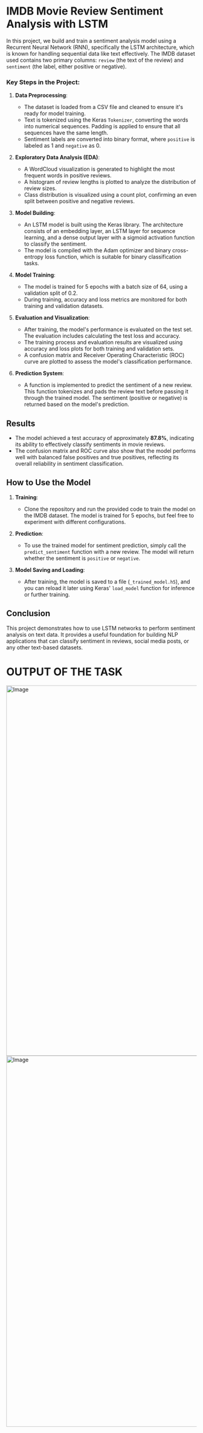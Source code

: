 # IMDB Movie Review Sentiment Analysis with LSTM

In this project, we build and train a sentiment analysis model using a Recurrent Neural Network (RNN), specifically the LSTM architecture, which is known for handling sequential data like text effectively. The IMDB dataset used contains two primary columns: `review` (the text of the review) and `sentiment` (the label, either positive or negative).

### Key Steps in the Project:

1. **Data Preprocessing**: 
   - The dataset is loaded from a CSV file and cleaned to ensure it's ready for model training.
   - Text is tokenized using the Keras `Tokenizer`, converting the words into numerical sequences. Padding is applied to ensure that all sequences have the same length.
   - Sentiment labels are converted into binary format, where `positive` is labeled as 1 and `negative` as 0.

2. **Exploratory Data Analysis (EDA)**: 
   - A WordCloud visualization is generated to highlight the most frequent words in positive reviews.
   - A histogram of review lengths is plotted to analyze the distribution of review sizes.
   - Class distribution is visualized using a count plot, confirming an even split between positive and negative reviews.

3. **Model Building**: 
   - An LSTM model is built using the Keras library. The architecture consists of an embedding layer, an LSTM layer for sequence learning, and a dense output layer with a sigmoid activation function to classify the sentiment.
   - The model is compiled with the Adam optimizer and binary cross-entropy loss function, which is suitable for binary classification tasks.

4. **Model Training**: 
   - The model is trained for 5 epochs with a batch size of 64, using a validation split of 0.2.
   - During training, accuracy and loss metrics are monitored for both training and validation datasets.

5. **Evaluation and Visualization**:
   - After training, the model's performance is evaluated on the test set. The evaluation includes calculating the test loss and accuracy.
   - The training process and evaluation results are visualized using accuracy and loss plots for both training and validation sets.
   - A confusion matrix and Receiver Operating Characteristic (ROC) curve are plotted to assess the model's classification performance.

6. **Prediction System**: 
   - A function is implemented to predict the sentiment of a new review. This function tokenizes and pads the review text before passing it through the trained model. The sentiment (positive or negative) is returned based on the model's prediction.

## Results

- The model achieved a test accuracy of approximately **87.8%**, indicating its ability to effectively classify sentiments in movie reviews.
- The confusion matrix and ROC curve also show that the model performs well with balanced false positives and true positives, reflecting its overall reliability in sentiment classification.

## How to Use the Model

1. **Training**: 
   - Clone the repository and run the provided code to train the model on the IMDB dataset. The model is trained for 5 epochs, but feel free to experiment with different configurations.

2. **Prediction**:
   - To use the trained model for sentiment prediction, simply call the `predict_sentiment` function with a new review. The model will return whether the sentiment is `positive` or `negative`.

3. **Model Saving and Loading**:
   - After training, the model is saved to a file (`_trained_model.h5`), and you can reload it later using Keras' `load_model` function for inference or further training.

## Conclusion

This project demonstrates how to use LSTM networks to perform sentiment analysis on text data. It provides a useful foundation for building NLP applications that can classify sentiment in reviews, social media posts, or any other text-based datasets.

# OUTPUT OF THE TASK

<img width="1912" height="979" alt="Image" src="https://github.com/user-attachments/assets/7d8d74b0-35f0-45ea-9c1c-228dee6d755d" />
<img width="1905" height="981" alt="Image" src="https://github.com/user-attachments/assets/56985be9-c0d6-4066-b281-fa5b54f1eaca" />
